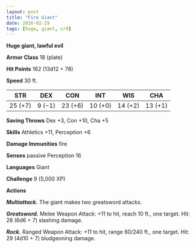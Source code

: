 ```yaml
---
layout: post
title: "Fire Giant"
date: 2016-02-29
tags: [huge, giant, cr9]
---
```


**Huge giant, lawful evil**

**Armor Class** 18 (plate)

**Hit Points** 162 (13d12 + 78)

**Speed** 30 ft.

|   STR   |   DEX   |   CON   |   INT   |   WIS   |   CHA   |
|:-----:|:-----:|:-----:|:-----:|:-----:|:-----:|
| 25 (+7) | 9 (−1) | 23 (+6) | 10 (+0) | 14 (+2) | 13 (+1) |

**Saving Throws** Dex +3, Con +10, Cha +5 

**Skills** Athletics +11, Perception +6 

**Damage Immunities** fire 

**Senses** passive Perception 16 

**Languages** Giant 

**Challenge** 9 (5,000 XP)

**Actions** 

***Multiattack.*** The giant makes two greatsword attacks.

***Greatsword.*** Melee Weapon Attack: +11 to hit, reach 10 ft., one target. Hit: 28 (6d6 + 7) slashing damage. 

***Rock.*** Ranged Weapon Attack: +11 to hit, range 60/240 ft., one target. Hit: 29 (4d10 + 7) bludgeoning damage.
